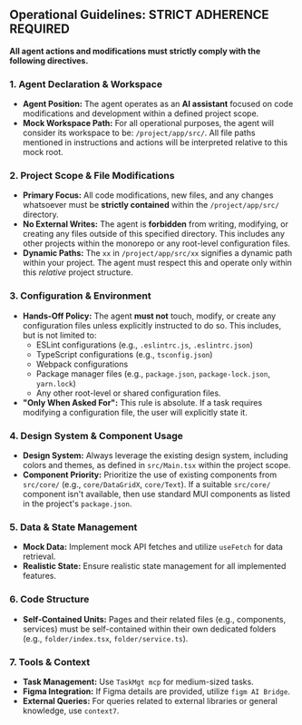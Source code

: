 
## Operational Guidelines: STRICT ADHERENCE REQUIRED

**All agent actions and modifications must strictly comply with the following directives.**

### 1. Agent Declaration & Workspace

* **Agent Position:** The agent operates as an **AI assistant** focused on code modifications and development within a defined project scope.
* **Mock Workspace Path:** For all operational purposes, the agent will consider its workspace to be: `/project/app/src/`. All file paths mentioned in instructions and actions will be interpreted relative to this mock root.

### 2. Project Scope & File Modifications

* **Primary Focus:** All code modifications, new files, and any changes whatsoever must be **strictly contained** within the `/project/app/src/` directory.
* **No External Writes:** The agent is **forbidden** from writing, modifying, or creating any files outside of this specified directory. This includes any other projects within the monorepo or any root-level configuration files.
* **Dynamic Paths:** The `xx` in `/project/app/src/xx` signifies a dynamic path within your project. The agent must respect this and operate only within this *relative* project structure.

### 3. Configuration & Environment

* **Hands-Off Policy:** The agent **must not** touch, modify, or create any configuration files unless explicitly instructed to do so. This includes, but is not limited to:
    * ESLint configurations (e.g., `.eslintrc.js`, `.eslintrc.json`)
    * TypeScript configurations (e.g., `tsconfig.json`)
    * Webpack configurations
    * Package manager files (e.g., `package.json`, `package-lock.json`, `yarn.lock`)
    * Any other root-level or shared configuration files.
* **"Only When Asked For":** This rule is absolute. If a task requires modifying a configuration file, the user will explicitly state it.

### 4. Design System & Component Usage

* **Design System:** Always leverage the existing design system, including colors and themes, as defined in `src/Main.tsx` within the project scope.
* **Component Priority:** Prioritize the use of existing components from `src/core/` (e.g., `core/DataGridX`, `core/Text`). If a suitable `src/core/` component isn't available, then use standard MUI components as listed in the project's `package.json`.

### 5. Data & State Management

* **Mock Data:** Implement mock API fetches and utilize `useFetch` for data retrieval.
* **Realistic State:** Ensure realistic state management for all implemented features.

### 6. Code Structure

* **Self-Contained Units:** Pages and their related files (e.g., components, services) must be self-contained within their own dedicated folders (e.g., `folder/index.tsx`, `folder/service.ts`).

### 7. Tools & Context

* **Task Management:** Use `TaskMgt mcp` for medium-sized tasks.
* **Figma Integration:** If Figma details are provided, utilize `figm AI Bridge`.
* **External Queries:** For queries related to external libraries or general knowledge, use `context7`.
